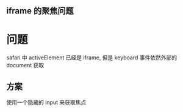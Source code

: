## iframe 的聚焦问题

# 问题

safari 中 activeElement 已经是 iframe, 但是 keyboard 事件依然外部的 document 获取

## 方案

使用一个隐藏的 input 来获取焦点
